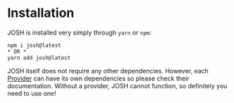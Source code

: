 # Installation

JOSH is installed very simply through `yarn` or `npm`: 

```text
npm i josh@latest
* OR *
yarn add josh@latest
```

JOSH itself does not require any other dependencies. However, each [Provider](providers/) can have its own dependencies so please check their documentation. Without a provider, JOSH cannot function, so definitely you need to use one!

